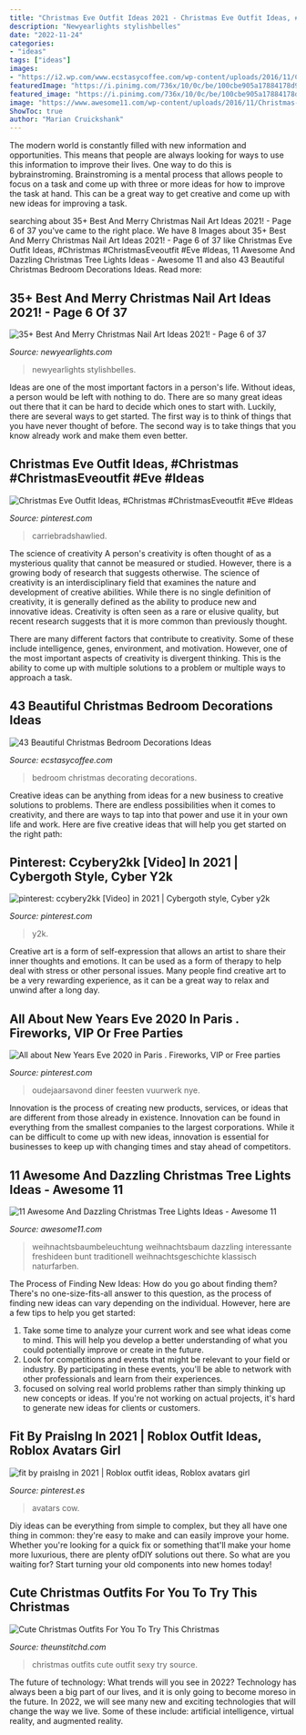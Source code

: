```yaml
---
title: "Christmas Eve Outfit Ideas 2021 - Christmas Eve Outfit Ideas, #christmas #christmaseveoutfit #eve #ideas"
description: "Newyearlights stylishbelles"
date: "2022-11-24"
categories:
- "ideas"
tags: ["ideas"]
images:
- "https://i2.wp.com/www.ecstasycoffee.com/wp-content/uploads/2016/11/Christmas-Bedroom-Decorating-Ideas-13.jpg?resize=600%2C900"
featuredImage: "https://i.pinimg.com/736x/10/0c/be/100cbe905a17884178d92698f51753ce.jpg"
featured_image: "https://i.pinimg.com/736x/10/0c/be/100cbe905a17884178d92698f51753ce.jpg"
image: "https://www.awesome11.com/wp-content/uploads/2016/11/Christmas-Tree-Lighting.jpg"
ShowToc: true
author: "Marian Cruickshank"
---
```



The modern world is constantly filled with new information and opportunities. This means that people are always looking for ways to use this information to improve their lives. One way to do this is bybrainstroming. Brainstroming is a mental process that allows people to focus on a task and come up with three or more ideas for how to improve the task at hand. This can be a great way to get creative and come up with new ideas for improving a task.

	

		
searching about 35+ Best And Merry Christmas Nail Art Ideas 2021! - Page 6 of 37 you've came to the right place. We have 8 Images about 35+ Best And Merry Christmas Nail Art Ideas 2021! - Page 6 of 37 like Christmas Eve Outfit Ideas, #Christmas #ChristmasEveoutfit #Eve #Ideas, 11 Awesome And Dazzling Christmas Tree Lights Ideas - Awesome 11 and also 43 Beautiful Christmas Bedroom Decorations Ideas. Read more:
		
    
## 35+ Best And Merry Christmas Nail Art Ideas 2021! - Page 6 Of 37

<img loading=lazy src="http://www.newyearlights.com/wp-content/uploads/2019/12/agnesnails.stylizacjapaznokci_73270564_466645607312345_7541424765728894972_n-e1575238409913-395x556.jpg" onerror="this.onerror=null;this.src='https://tse1.mm.bing.net/th?id=OIP.u9fG2buZmX8MvY5emnEQ9gAAAA&amp;pid=15.1';" alt="35+ Best And Merry Christmas Nail Art Ideas 2021! - Page 6 of 37">

_Source: newyearlights.com_

>newyearlights stylishbelles. 

	

Ideas are one of the most important factors in a person's life. Without ideas, a person would be left with nothing to do. There are so many great ideas out there that it can be hard to decide which ones to start with. Luckily, there are several ways to get started. The first way is to think of things that you have never thought of before. The second way is to take things that you know already work and make them even better.

    
## Christmas Eve Outfit Ideas, #Christmas #ChristmasEveoutfit #Eve #Ideas

<img loading=lazy src="https://i.pinimg.com/736x/b5/35/3b/b5353b2a57605e7b1545bbda2aa990c9.jpg" onerror="this.onerror=null;this.src='https://tse3.mm.bing.net/th?id=OIP.O1IS12dE_zhdGP20wULkYQHaLH&amp;pid=15.1';" alt="Christmas Eve Outfit Ideas, #Christmas #ChristmasEveoutfit #Eve #Ideas">

_Source: pinterest.com_

>carriebradshawlied. 

	

The science of creativity
A person's creativity is often thought of as a mysterious quality that cannot be measured or studied. However, there is a growing body of research that suggests otherwise. The science of creativity is an interdisciplinary field that examines the nature and development of creative abilities.
While there is no single definition of creativity, it is generally defined as the ability to produce new and innovative ideas. Creativity is often seen as a rare or elusive quality, but recent research suggests that it is more common than previously thought.

There are many different factors that contribute to creativity. Some of these include intelligence, genes, environment, and motivation. However, one of the most important aspects of creativity is divergent thinking. This is the ability to come up with multiple solutions to a problem or multiple ways to approach a task.

    
## 43 Beautiful Christmas Bedroom Decorations Ideas

<img loading=lazy src="https://i2.wp.com/www.ecstasycoffee.com/wp-content/uploads/2016/11/Christmas-Bedroom-Decorating-Ideas-13.jpg?resize=600%2C900" onerror="this.onerror=null;this.src='https://tse3.mm.bing.net/th?id=OIP.oZEJdwgVboHtMDE_Br2cfgHaLH&amp;pid=15.1';" alt="43 Beautiful Christmas Bedroom Decorations Ideas">

_Source: ecstasycoffee.com_

>bedroom christmas decorating decorations. 

	

Creative ideas can be anything from ideas for a new business to creative solutions to problems. There are endless possibilities when it comes to creativity, and there are ways to tap into that power and use it in your own life and work. Here are five creative ideas that will help you get started on the right path: 

    
## Pinterest: Ccybery2kk [Video] In 2021 | Cybergoth Style, Cyber Y2k

<img loading=lazy src="https://i.pinimg.com/736x/af/1b/7d/af1b7df214750d8176f0c2e633ae1922.jpg" onerror="this.onerror=null;this.src='https://tse4.mm.bing.net/th?id=OIP.msqvgOWa4UMG_c4mtqdZGAHaNK&amp;pid=15.1';" alt="pinterest: ccybery2kk [Video] in 2021 | Cybergoth style, Cyber y2k">

_Source: pinterest.com_

>y2k. 

	

Creative art is a form of self-expression that allows an artist to share their inner thoughts and emotions. It can be used as a form of therapy to help deal with stress or other personal issues. Many people find creative art to be a very rewarding experience, as it can be a great way to relax and unwind after a long day.

    
## All About New Years Eve 2020 In Paris . Fireworks, VIP Or Free Parties

<img loading=lazy src="https://i.pinimg.com/736x/9e/5f/bb/9e5fbb370a77080f9cc4ac4c1761fbc6.jpg" onerror="this.onerror=null;this.src='https://tse4.mm.bing.net/th?id=OIP.sFgPL2EKvV8a3nsgfTtMwwHaFg&amp;pid=15.1';" alt="All about New Years Eve 2020 in Paris . Fireworks, VIP or Free parties">

_Source: pinterest.com_

>oudejaarsavond diner feesten vuurwerk nye. 

	

Innovation is the process of creating new products, services, or ideas that are different from those already in existence. Innovation can be found in everything from the smallest companies to the largest corporations. While it can be difficult to come up with new ideas, innovation is essential for businesses to keep up with changing times and stay ahead of competitors.

    
## 11 Awesome And Dazzling Christmas Tree Lights Ideas - Awesome 11

<img loading=lazy src="https://www.awesome11.com/wp-content/uploads/2016/11/Christmas-Tree-Lighting.jpg" onerror="this.onerror=null;this.src='https://tse4.mm.bing.net/th?id=OIP.F9q1YIlR96s91jOjm4uH7QHaJ4&amp;pid=15.1';" alt="11 Awesome And Dazzling Christmas Tree Lights Ideas - Awesome 11">

_Source: awesome11.com_

>weihnachtsbaumbeleuchtung weihnachtsbaum dazzling interessante freshideen bunt traditionell weihnachtsgeschichte klassisch naturfarben. 

	

The Process of Finding New Ideas: How do you go about finding them?
There's no one-size-fits-all answer to this question, as the process of finding new ideas can vary depending on the individual. However, here are a few tips to help you get started: 
1. Take some time to analyze your current work and see what ideas come to mind. This will help you develop a better understanding of what you could potentially improve or create in the future. 
2. Look for competitions and events that might be relevant to your field or industry. By participating in these events, you'll be able to network with other professionals and learn from their experiences. 
3. focused on solving real world problems rather than simply thinking up new concepts or ideas. If you're not working on actual projects, it's hard to generate new ideas for clients or customers. 

    
## Fit By Praislng In 2021 | Roblox Outfit Ideas, Roblox Avatars Girl

<img loading=lazy src="https://i.pinimg.com/736x/10/0c/be/100cbe905a17884178d92698f51753ce.jpg" onerror="this.onerror=null;this.src='https://tse3.mm.bing.net/th?id=OIP.QU9CuSrGgD6N9rXFDIvVQgHaN2&amp;pid=15.1';" alt="fit by praislng in 2021 | Roblox outfit ideas, Roblox avatars girl">

_Source: pinterest.es_

>avatars cow. 

	

Diy ideas can be everything from simple to complex, but they all have one thing in common: they're easy to make and can easily improve your home. Whether you're looking for a quick fix or something that'll make your home more luxurious, there are plenty ofDIY solutions out there. So what are you waiting for? Start turning your old components into new homes today!

    
## Cute Christmas Outfits For You To Try This Christmas

<img loading=lazy src="https://i1.wp.com/www.theunstitchd.com/women/wp-content/uploads/2019/12/Sexy-Christmas-Outfit-Ideas-for-Women.jpg?fit=637%2C1341" onerror="this.onerror=null;this.src='https://tse1.mm.bing.net/th?id=OIP.9BM5ddJVOgrUg27Sp_t5HQHaPl&amp;pid=15.1';" alt="Cute Christmas Outfits For You To Try This Christmas">

_Source: theunstitchd.com_

>christmas outfits cute outfit sexy try source. 

	

The future of technology: What trends will you see in 2022?
Technology has always been a big part of our lives, and it is only going to become moreso in the future. In 2022, we will see many new and exciting technologies that will change the way we live. Some of these include: artificial intelligence, virtual reality, and augmented reality.

